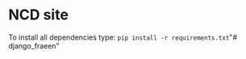 # NCD site
To install all dependencies type: ```pip install -r requirements.txt```"# django_fraeen" 
